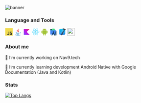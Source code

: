 ![banner](https://github.com/igorcasconi/igorcasconi/assets/37385365/fa563e32-6360-4017-80c8-c7d02a6887b3)

### Language and Tools
<p float='left'>
  <img src="https://raw.githubusercontent.com/devicons/devicon/master/icons/javascript/javascript-original.svg?sanitize=true" width="25" height="25">
  <img src="https://raw.githubusercontent.com/devicons/devicon/master/icons/java/java-original.svg?sanitize=true" width="25" height="25">
  <img src="https://raw.githubusercontent.com/devicons/devicon/master/icons/kotlin/kotlin-original.svg?sanitize=true" width="25" height="25">
  <img src="https://raw.githubusercontent.com/devicons/devicon/master/icons/react/react-original.svg?sanitize=true" width="25" height="25">
  <img src="https://raw.githubusercontent.com/devicons/devicon/master/icons/android/android-plain.svg?sanitize=true" width="25" height="25">
  <img src="https://raw.githubusercontent.com/devicons/devicon/master/icons/androidstudio/androidstudio-original.svg?sanitize=true" width="25" height="25">
  <img src="https://raw.githubusercontent.com/devicons/devicon/master/icons/xcode/xcode-original.svg?sanitize=true" width="25" height="25">  
  <img src="https://devicon-website.vercel.app/api/flutter/original.svg" width="25" height="25">
</p>

### About me
<p>🔭 I’m currently working on Nav9.tech </p>
<p>🌱 I’m currently learning development Android Native with Google Documentation (Java and Kotlin)</p>

### Stats
[![Top Langs](https://github-readme-stats.vercel.app/api/top-langs/?username=igorcasconi&layout=compact&theme=dracula)](https://github.com/anuraghazra/github-readme-stats)
<!--
**igorcasconi/igorcasconi** is a ✨ _special_ ✨ repository because its `README.md` (this file) appears on your GitHub profile.

Here are some ideas to get you started:

- 🔭 I’m currently working on ...
- 🌱 I’m currently learning ...
- 👯 I’m looking to collaborate on ...
- 🤔 I’m looking for help with ...
- 💬 Ask me about ...
- 📫 How to reach me: ...
- 😄 Pronouns: ...
- ⚡ Fun fact: ...
-->
